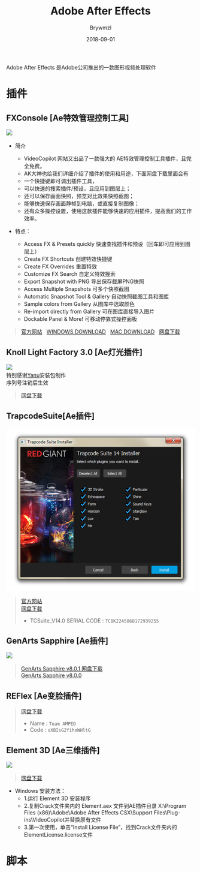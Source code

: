 ﻿---
layout:     post
title:      Adobe After Effects
date:       2018-09-01
author:     Brywmzl
tags: [Adobe,After Effects,Ae]
categories: [视频编辑]
password: 
abstract: 
message: 
---
Adobe After Effects 是Adobe公司推出的一款图形视频处理软件

<!--more-->

# 插件

## FXConsole [Ae特效管理控制工具]
![](https://www.videopanda.net/wp-content/uploads/2017/07/plugin-fx-console-tim-kiem-hieu-ung.jpg)
* 简介
	* VideoCopilot  网站又出品了一款强大的 AE特效管理控制工具插件，且完全免费。
	* AK大神也给我们详细介绍了插件的使用和用途，下面网盘下载里面会有
	* 一个快捷键即可调出插件工具，
	* 可以快速的搜索插件/预设，且应用到图层上；
	* 还可以保存画面快照，预览对比效果快照截图；
	* 能够快速保存画面静帧到电脑，或直接复制图像；
	* 还有众多操控设置，使用这款插件能够快速的应用插件，提高我们的工作效率。
    
* 特点：
	* Access FX & Presets quickly     快速查找插件和预设（回车即可应用到图层上）
	* Create FX Shortcuts         创建特效快捷键
	* Create FX Overrides           重置特效
	* Customize FX Search        自定义特效搜索
	* Export Snapshot with PNG     导出保存截屏PNG快照
	* Access Multiple Snapshots       可多个快照截图
	* Automatic Snapshot Tool & Gallery     自动快照截图工具和图库
	* Sample colors from Gallery        从图库中选取颜色
	* Re-import directly from Gallery    可在图库直接导入图片
	* Dockable Panel & More!     可移动停靠式操控面板

> [官方网站](http://www.videocopilot.net/blog/2016/10/new-workflow-plug-in-fx-console-is-now-available/)  
> [WINDOWS DOWNLOAD](http://videocopilot.net/dl/saxT2sTajE)  
> [MAC DOWNLOAD](http://videocopilot.net/dl/saxT2sTajf)  
> [网盘下载](http://pan.baidu.com/s/1o8Qg058)   

## Knoll Light Factory 3.0 [Ae灯光插件]
![](http://imglf1.ph.126.net/bCu_Ol7-SPeKHa6mVGqdgw==/1847320272252658921.png)  
特别感谢[Yanu](http://www.ccav1.com/)安装包制作  
序列号注销后生效  
> [网盘下载](http://pan.baidu.com/s/1ntsXdVF)  

## TrapcodeSuite[Ae插件]
![](/img/Adobe/Trapcode_Suite_Installer2.jpg)  
> [官方网站](http://www.redgiant.com/products/trapcode-suite/)  
> [网盘下载](http://pan.baidu.com/s/1i5iXuoX)  
>- TCSuite_V14.0 SERIAL CODE : `TCBK2245868172939255`  

## GenArts Sapphire [Ae插件]
![](http://imglf0.ph.126.net/iS5Iwo0mrvZCaiaD1iv_Zw==/6630877550187109557.png)  
> [GenArts Sapphire v8.0.1 网盘下载](http://pan.baidu.com/s/1pJNtqu3)  
> [GenArts Sapphire v8.0.0](http://www.redgiant.com/products/trapcode-suite/)  

## REFlex [Ae变脸插件]
> [网盘下载](http://pan.baidu.com/s/1c2cvV1m)  
>- Name : `Team AMPED`  
>- Code : `sXBIsG2YihoWHltG`  

## Element 3D [Ae三维插件]
![](http://imglf2.ph.126.net/TS-gLDxL9msKHi_Luwh_dg==/6631270075838355293.png)  
> [网盘下载](http://pan.baidu.com/s/1mgtKsY0)  
* Windows 安装方法：  
	* 1.运行 Element 3D 安装程序  
	* 2.复制Crack文件夹内的 Element.aex 文件到AE插件目录 X:\Program Files (x86)\Adobe\Adobe After Effects CSX\Support Files\Plug-ins\VideoCopilot并替换原有文件  
	* 3.第一次使用，单击“Install License File”，找到Crack文件夹内的ElementLicense.license文件 

# 脚本